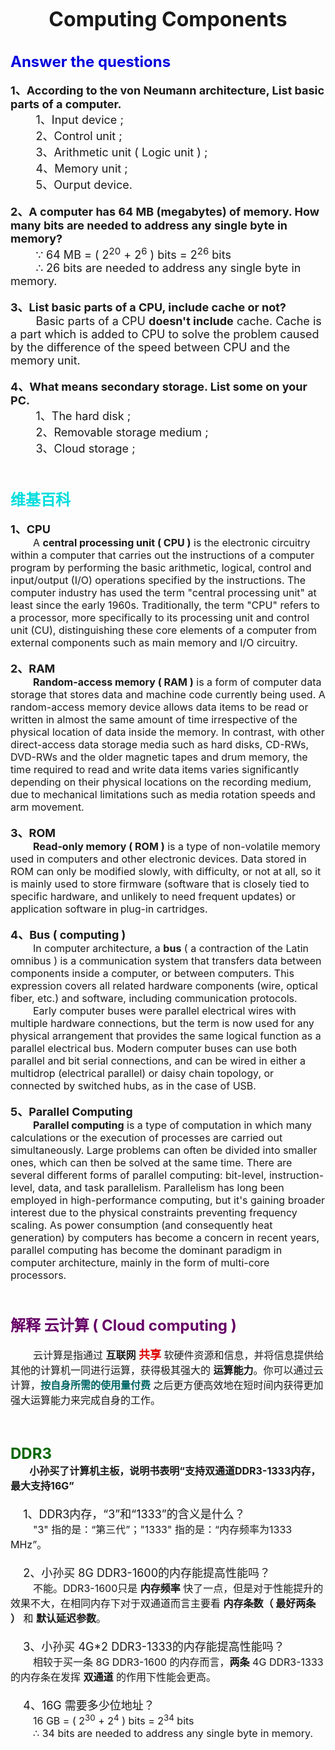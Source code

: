 **<center><font size="6">Computing Components</font></center>**<br><br>
**<font size="5" color="#0000dd">Answer the questions</font>**<br><br>
**<font size="4">1、According to the von Neumann architecture, List basic parts of a 
computer.</font>**<br>
<font size="4">&nbsp;&nbsp;&nbsp;&nbsp;&nbsp;&nbsp;&nbsp;&nbsp;1、Input device ;<br>&nbsp;&nbsp;&nbsp;&nbsp;&nbsp;&nbsp;&nbsp;&nbsp;2、Control unit ;<br>&nbsp;&nbsp;&nbsp;&nbsp;&nbsp;&nbsp;&nbsp;&nbsp;3、Arithmetic unit ( Logic unit ) ;<br>&nbsp;&nbsp;&nbsp;&nbsp;&nbsp;&nbsp;&nbsp;&nbsp;4、Memory unit ;<br>&nbsp;&nbsp;&nbsp;&nbsp;&nbsp;&nbsp;&nbsp;&nbsp;5、Ourput device.</font><br><br>
**<font size="4">2、A computer has 64 MB (megabytes) of memory. How many bits are needed to address any single byte in memory?</font>**<br>
<font size="4">&nbsp;&nbsp;&nbsp;&nbsp;&nbsp;&nbsp;&nbsp;&nbsp;$\because$ 64 MB = ( 2<sup>20</sup> + 2<sup>6</sup> ) bits  = 2<sup>26</sup> bits<br>
&nbsp;&nbsp;&nbsp;&nbsp;&nbsp;&nbsp;&nbsp;&nbsp;$\therefore$ 26 bits are needed to address any single byte in memory.</font><br><br>
**<font size="4">3、List basic parts of a CPU, include cache or not?</font>**<br>
<font size="4">&nbsp;&nbsp;&nbsp;&nbsp;&nbsp;&nbsp;&nbsp;&nbsp;Basic parts of a CPU **doesn't include** cache. Cache is a part which is added to CPU to solve the problem caused by the difference of the speed between CPU and the memory unit.</font><br><br>
**<font size="4">4、What means secondary storage. List some on your PC.</font>**<br>
<font size="4">&nbsp;&nbsp;&nbsp;&nbsp;&nbsp;&nbsp;&nbsp;&nbsp;1、The hard disk ;<br>&nbsp;&nbsp;&nbsp;&nbsp;&nbsp;&nbsp;&nbsp;&nbsp;2、Removable storage medium ;<br>&nbsp;&nbsp;&nbsp;&nbsp;&nbsp;&nbsp;&nbsp;&nbsp;3、Cloud storage ;</font><br><br><br><br>
**<font size="5" color="#00dddd">维基百科</font>**<br><br>
**<font size="4">1、CPU</font>**<br>
<font size="3">&nbsp;&nbsp;&nbsp;&nbsp;&nbsp;&nbsp;&nbsp;&nbsp;A **central processing unit ( CPU )** is the electronic circuitry within a computer that carries out the instructions of a computer program by performing the basic arithmetic, logical, control and input/output (I/O) operations specified by the instructions. The computer industry has used the term "central processing unit" at least since the early 1960s. Traditionally, the term "CPU" refers to a processor, more specifically to its processing unit and control unit (CU), distinguishing these core elements of a computer from external components such as main memory and I/O circuitry.</font><br><br>
**<font size="4">2、RAM</font>**<br>
<font size="3">&nbsp;&nbsp;&nbsp;&nbsp;&nbsp;&nbsp;&nbsp;&nbsp;**Random-access memory ( RAM )** is a form of computer data storage that stores data and machine code currently being used. A random-access memory device allows data items to be read or written in almost the same amount of time irrespective of the physical location of data inside the memory. In contrast, with other direct-access data storage media such as hard disks, CD-RWs, DVD-RWs and the older magnetic tapes and drum memory, the time required to read and write data items varies significantly depending on their physical locations on the recording medium, due to mechanical limitations such as media rotation speeds and arm movement. </font><br><br>
**<font size="4">3、ROM</font>**<br>
<font size="3">&nbsp;&nbsp;&nbsp;&nbsp;&nbsp;&nbsp;&nbsp;&nbsp;**Read-only memory ( ROM )** is a type of non-volatile memory used in computers and other electronic devices. Data stored in ROM can only be modified slowly, with difficulty, or not at all, so it is mainly used to store firmware (software that is closely tied to specific hardware, and unlikely to need frequent updates) or application software in plug-in cartridges. </font><br><br>
**<font size="4">4、Bus ( computing )</font>**<br>
<font size="3">&nbsp;&nbsp;&nbsp;&nbsp;&nbsp;&nbsp;&nbsp;&nbsp;In computer architecture, a **bus** ( a contraction of the Latin omnibus ) is a communication system that transfers data between components inside a computer, or between computers. This expression covers all related hardware components (wire, optical fiber, etc.) and software, including communication protocols.
&nbsp;&nbsp;&nbsp;&nbsp;&nbsp;&nbsp;&nbsp;&nbsp;Early computer buses were parallel electrical wires with multiple hardware connections, but the term is now used for any physical arrangement that provides the same logical function as a parallel electrical bus. Modern computer buses can use both parallel and bit serial connections, and can be wired in either a multidrop (electrical parallel) or daisy chain topology, or connected by switched hubs, as in the case of USB. </font><br><br>
**<font size="4">5、Parallel Computing</font>**<br>
<font size="3">&nbsp;&nbsp;&nbsp;&nbsp;&nbsp;&nbsp;&nbsp;&nbsp;**Parallel computing** is a type of computation in which many calculations or the execution of processes are carried out simultaneously. Large problems can often be divided into smaller ones, which can then be solved at the same time. There are several different forms of parallel computing: bit-level, instruction-level, data, and task parallelism. Parallelism has long been employed in high-performance computing, but it's gaining broader interest due to the physical constraints preventing frequency scaling. As power consumption (and consequently heat generation) by computers has become a concern in recent years, parallel computing has become the dominant paradigm in computer architecture, mainly in the form of multi-core processors.</font><br><br><br><br>
**<font size="5" color="#660066">解释 云计算 ( Cloud computing ) </font>**<br><br>
<font size="3">&nbsp;&nbsp;&nbsp;&nbsp;&nbsp;&nbsp;&nbsp;&nbsp;云计算是指通过 **互联网** **<font size="4" color="#dd0000">共享</font>** 软硬件资源和信息，并将信息提供给其他的计算机一同进行运算，获得极其强大的 **运算能力**。你可以通过云计算，**<font color="#006666">按自身所需的使用量付费</font>** 之后更方便高效地在短时间内获得更加强大运算能力来完成自身的工作。<br><br><br><br>
**<font size="5" color="#006600">DDR3</font>**<br>
**<font suze="4">&nbsp;&nbsp;&nbsp;&nbsp;&nbsp;&nbsp;&nbsp;&nbsp;小孙买了计算机主板，说明书表明“支持双通道DDR3-1333内存，最大支持16G”</font>**<br><br>
<font size="4">&nbsp;&nbsp;&nbsp;&nbsp;1、DDR3内存，“3”和“1333”的含义是什么？</font><br>
<font size="3">&nbsp;&nbsp;&nbsp;&nbsp;&nbsp;&nbsp;&nbsp;&nbsp;"3" 指的是：“第三代”；"1333" 指的是：“内存频率为1333 MHz”。</font><br><br>
<font size="4">&nbsp;&nbsp;&nbsp;&nbsp;2、小孙买 8G DDR3-1600的内存能提高性能吗？</font><br>
<font size="3">&nbsp;&nbsp;&nbsp;&nbsp;&nbsp;&nbsp;&nbsp;&nbsp;不能。DDR3-1600只是 **内存频率** 快了一点，但是对于性能提升的效果不大，在相同内存下对于双通道而言主要看 **内存条数（ 最好两条 ）** 和 **默认延迟参数**。</font><br><br>
<font size="4">&nbsp;&nbsp;&nbsp;&nbsp;3、小孙买 4G*2 DDR3-1333的内存能提高性能吗？</font><br>
<font size="3">&nbsp;&nbsp;&nbsp;&nbsp;&nbsp;&nbsp;&nbsp;&nbsp;相较于买一条 8G DDR3-1600 的内存而言，**两条** 4G DDR3-1333 的内存条在发挥 **双通道** 的作用下性能会更高。</font><br><br>
<font size="4">&nbsp;&nbsp;&nbsp;&nbsp;4、16G
需要多少位地址？</font><br>
<font size="3">&nbsp;&nbsp;&nbsp;&nbsp;&nbsp;&nbsp;&nbsp;&nbsp;16 GB = ( 2<sup>30</sup> + 2<sup>4</sup> ) bits = 2<sup>34</sup> bits<br>&nbsp;&nbsp;&nbsp;&nbsp;&nbsp;&nbsp;&nbsp;&nbsp;$\therefore$ 34 bits are needed to address any single byte in memory.